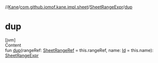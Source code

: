 //[Kane](../../index.md)/[com.github.jomof.kane.impl.sheet](../index.md)/[SheetRangeExpr](index.md)/[dup](dup.md)



# dup  
[jvm]  
Content  
fun [dup](dup.md)(rangeRef: [SheetRangeRef](../../com.github.jomof.kane.impl/-sheet-range-ref/index.md) = this.rangeRef, name: [Id](../../com.github.jomof.kane.impl/index.md#%5Bcom.github.jomof.kane.impl%2FId%2F%2F%2FPointingToDeclaration%2F%5D%2FClasslikes%2F-1565197970) = this.name): [SheetRangeExpr](index.md)  



